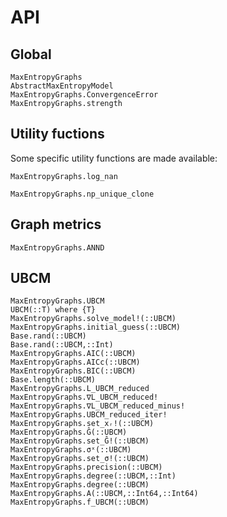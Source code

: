 # API
## Global
```@docs
MaxEntropyGraphs
AbstractMaxEntropyModel
MaxEntropyGraphs.ConvergenceError
MaxEntropyGraphs.strength
```

## Utility fuctions
Some specific utility functions are made available:

```@docs
MaxEntropyGraphs.log_nan
```

```@docs
MaxEntropyGraphs.np_unique_clone
```

## Graph metrics
```@docs
MaxEntropyGraphs.ANND
```

## UBCM
```@docs 
MaxEntropyGraphs.UBCM
UBCM(::T) where {T}
MaxEntropyGraphs.solve_model!(::UBCM)
MaxEntropyGraphs.initial_guess(::UBCM)
Base.rand(::UBCM)
Base.rand(::UBCM,::Int)
MaxEntropyGraphs.AIC(::UBCM)
MaxEntropyGraphs.AICc(::UBCM)
MaxEntropyGraphs.BIC(::UBCM)
Base.length(::UBCM)
MaxEntropyGraphs.L_UBCM_reduced
MaxEntropyGraphs.∇L_UBCM_reduced!
MaxEntropyGraphs.∇L_UBCM_reduced_minus!
MaxEntropyGraphs.UBCM_reduced_iter!
MaxEntropyGraphs.set_xᵣ!(::UBCM)
MaxEntropyGraphs.Ĝ(::UBCM)
MaxEntropyGraphs.set_Ĝ!(::UBCM)
MaxEntropyGraphs.σˣ(::UBCM)
MaxEntropyGraphs.set_σ!(::UBCM)
MaxEntropyGraphs.precision(::UBCM)
MaxEntropyGraphs.degree(::UBCM,::Int)
MaxEntropyGraphs.degree(::UBCM)
MaxEntropyGraphs.A(::UBCM,::Int64,::Int64)
MaxEntropyGraphs.f_UBCM(::UBCM)
```

